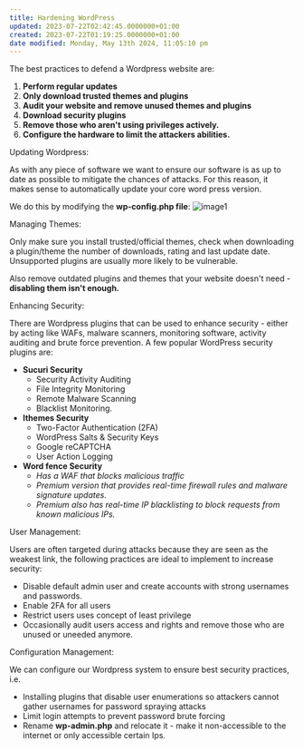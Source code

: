 ```yaml
---
title: Hardening WordPress
updated: 2023-07-22T02:42:45.0000000+01:00
created: 2023-07-22T01:19:25.0000000+01:00
date modified: Monday, May 13th 2024, 11:05:10 pm
---
```


The best practices to defend a Wordpress website are:

1.  **Perform regular updates**
2.  **Only download trusted themes and plugins**
3.  **Audit your website and remove unused themes and plugins**
4.  **Download security plugins**
5.  **Remove those who aren't using privileges actively.**
6.  **Configure the hardware to limit the attackers abilities.**

Updating Wordpress:

As with any piece of software we want to ensure our software is as up to date as possible to mitigate the chances of attacks. For this reason, it makes sense to automatically update your core word press version.

We do this by modifying the **wp-config.php file**:
![image1](../../../../_resources/image1-137.png)

Managing Themes:

Only make sure you install trusted/official themes, check when downloading a plugin/theme the number of downloads, rating and last update date. Unsupported plugins are usually more likely to be vulnerable.

Also remove outdated plugins and themes that your website doesn't need - **disabling them isn't enough.**

Enhancing Security:

There are Wordpress plugins that can be used to enhance security - either by acting like WAFs, malware scanners, monitoring software, activity auditing and brute force prevention. A few popular WordPress security plugins are:

- **Sucuri Security**
  - Security Activity Auditing
  - File Integrity Monitoring
  - Remote Malware Scanning
  - Blacklist Monitoring.
- **Ithemes Security**
  - Two-Factor Authentication (2FA)
  - WordPress Salts & Security Keys
  - Google reCAPTCHA
  - User Action Logging
- **Word fence Security**
  - *Has a WAF that blocks malicious traffic*
  - *Premium version that provides real-time firewall rules and malware signature updates.*
  - *Premium also has real-time IP blacklisting to block requests from known malicious IPs.*

User Management:

Users are often targeted during attacks because they are seen as the weakest link, the following practices are ideal to implement to increase security:

- Disable default admin user and create accounts with strong usernames and passwords.
- Enable 2FA for all users
- Restrict users uses concept of least privilege
- Occasionally audit users access and rights and remove those who are unused or uneeded anymore.

Configuration Management:

We can configure our Wordpress system to ensure best security practices, i.e.

- Installing plugins that disable user enumerations so attackers cannot gather usernames for password spraying attacks
- Limit login attempts to prevent password brute forcing
- Rename **wp-admin.php** and relocate it - make it non-accessible to the internet or only accessible certain Ips.

